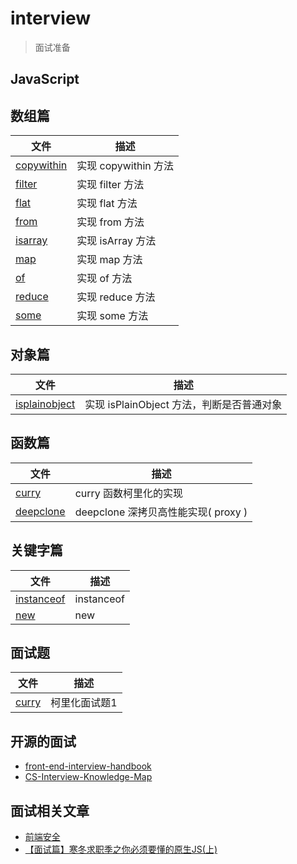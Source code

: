 # interview
> 面试准备

## JavaScript

## 数组篇

| 文件 | 描述 |
| ----- | ---- |
|[copywithin](src/js/array-copywithin.js) | 实现 copywithin 方法 |
|[filter](src/js/array-filter.js) | 实现 filter 方法 |
|[flat](src/js/array-flat.js) | 实现 flat 方法 |
|[from](src/js/array-from.js) | 实现 from 方法 |
|[isarray](src/js/array-isarray.js) | 实现 isArray 方法 |
|[map](src/js/array-map.js) | 实现 map 方法 |
|[of](src/js/array-of.js) | 实现 of 方法 |
|[reduce](src/js/array-reduce.js) | 实现 reduce 方法 |
|[some](src/js/array-some.js) | 实现 some 方法 |

## 对象篇

| 文件 | 描述 |
| ----- | ---- |
|[isplainobject](src/js/object-isplainobject.js) | 实现 isPlainObject 方法，判断是否普通对象 |

## 函数篇

| 文件 | 描述 |
| ----- | ---- |
|[curry](src/js/function-curry.js) | curry 函数柯里化的实现 |
|[deepclone](src/js/function-deepclone.js) | deepclone 深拷贝高性能实现( proxy ) |

## 关键字篇

| 文件 | 描述 |
| ----- | ---- |
|[instanceof](src/js/keyword-instanceof.js) | instanceof |
|[new](src/js/keyword-new.js) | new |

## 面试题

| 文件 | 描述 |
| ----- | ---- |
|[curry](src/interview/curry.js) | 柯里化面试题1 |

## 开源的面试
- [front-end-interview-handbook](https://github.com/yangshun/front-end-interview-handbook/blob/master/Translations/Chinese/README.md)
- [CS-Interview-Knowledge-Map](https://github.com/InterviewMap/CS-Interview-Knowledge-Map)

## 面试相关文章

- [前端安全](https://juejin.im/post/5dfb601a6fb9a0163d1a691c)
- [【面试篇】寒冬求职季之你必须要懂的原生JS(上)](https://juejin.im/post/5cab0c45f265da2513734390)